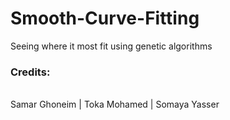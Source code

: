# Smooth-Curve-Fitting
Seeing where it most fit using genetic algorithms
<h3> Credits: </h3><br>
Samar Ghoneim | Toka Mohamed | Somaya Yasser <br>
